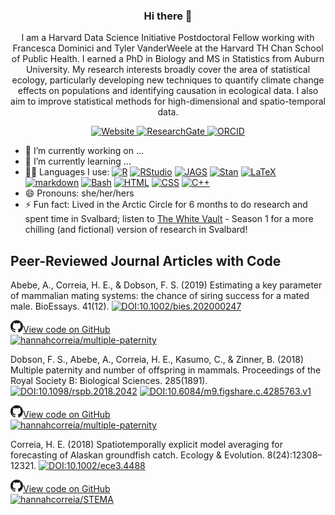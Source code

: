 <h3 align='center'>  Hi there 👋 </h3>

<p align='center'>
    I am a Harvard Data Science Initiative Postdoctoral Fellow working with Francesca Dominici and Tyler VanderWeele at the Harvard TH Chan School of Public Health. I earned a PhD in Biology and MS in Statistics from Auburn University.
    My research interests broadly cover the area of statistical ecology, particularly developing new techniques to quantify climate change effects on populations and identifying causation in ecological data. I also aim to improve statistical methods for high-dimensional and spatio-temporal data.
</p> 

<!--
**hannahcorreia/hannahcorreia** is a ✨ _special_ ✨ repository because its `README.md` (this file) appears on your GitHub profile.

Here are some ideas to get you started:

- 🔭 I’m currently working on ...
- 🌱 I’m currently learning ...
- 👯 I’m looking to collaborate on ...
- 🤔 I’m looking for help with ...
- 💬 Ask me about ...
- 📫 How to reach me: ...
- 😄 Pronouns: ...
- ⚡ Fun fact: ...
-->

<p align='center'>
    <!--<a href="https://scholar.google.com/citations?user=kembVusAAAAJ&hl=en"><img src="http://img.shields.io/badge/-Google Scholar-2088FF?style=flat&logo=google-scholar&logoColor=ffffff" alt="GoogleScholar">
    </a>-->
    <a href="https://hannahcorreia.github.io/"><img src="https://img.shields.io/website?labelColor=2088FF&down_color=red&down_message=down&label=hannahcorreia.github.io&logo=Website&logoColor=2088FF&up_color=green&up_message=up&url=https%3A%2F%2Fhannahcorreia.github.io" alt="Website">
    </a>
    <a href="http://researchgate.net/profile/Hannah-Correia"><img src="http://img.shields.io/badge/-ResearchGate-2088FF?style=flat&logo=researchgate&logoColor=ffffff" alt="ResearchGate">
    </a>
    <a href="https://orcid.org/0000-0003-3476-3674"><img src="http://img.shields.io/badge/-ORCID-2088FF?style=flat&logo=ORCID&logoColor=ffffff" alt="ORCID">
    </a>
</p>

- 🔭 I’m currently working on ...
- 🌱 I’m currently learning ...
- 👩‍💻 Languages I use: [![R](http://img.shields.io/badge/-R-2088FF?style=flat&logo=R&logoColor=ffffff)](https://www.r-project.org/) [![RStudio](http://img.shields.io/badge/-RStudio-2088FF?style=flat&logo=RStudio&logoColor=ffffff)](https://rstudio.com/) [![JAGS](http://img.shields.io/badge/-JAGS-2088FF?style=flat)](http://mcmc-jags.sourceforge.net/) [![Stan](http://img.shields.io/badge/-Stan-2088FF?style=flat)](https://mc-stan.org/) [![LaTeX](http://img.shields.io/badge/-LaTeX-2088FF?style=flat&logo=latex&logoColor=ffffff)](https://www.latex-project.org/) [![markdown](http://img.shields.io/badge/-markdown-2088FF?style=flat&logo=markdown&logoColor=ffffff)](https://www.markdownguide.org/) [![Bash](http://img.shields.io/badge/-Bash-2088FF?style=flat&logo=gnu-bash&logoColor=ffffff)](https://www.gnu.org/software/bash/) [![HTML](http://img.shields.io/badge/-HTML-2088FF?style=flat)](https://developer.mozilla.org/en-US/docs/Web/HTML) [![CSS](http://img.shields.io/badge/-CSS-2088FF?style=flat)](https://developer.mozilla.org/en-US/docs/Web/CSS) [![C++](http://img.shields.io/badge/-C++-2088FF?style=flat)](https://www.cplusplus.com/)
- 😄 Pronouns: she/her/hers
- ⚡ Fun fact: Lived in the Arctic Circle for 6 months to do research and spent time in Svalbard; listen to [The White Vault](https://thewhitevault.com/) - Season 1 for a more chilling (and fictional) version of research in Svalbard!

## Peer-Reviewed Journal Articles with Code

Abebe, A., Correia, H. E., & Dobson, F. S. (2019) Estimating a key parameter of mammalian mating systems: the chance of siring success for a mated male. BioEssays. 41(12). [![DOI:10.1002/bies.202000247](http://img.shields.io/badge/DOI-10.1002/bies.202000247-2088FF.svg)](https://doi.org/10.1002/bies.202000247)
<p align='left'>
    <div class="flex items-center"><a href="https://github.com/hannahcorreia/multiple-paternity" rel="noreferrer" target="_blank" class="flex items-center text-white dark:text-gray-900 px-4 py-3 rounded-lg dark:bg-gray-100 bg-gray-900 dark:hover:bg-gray-300 hover:bg-gray-700 font-semibold transition-colors ease-in-out duration-300"><svg class="w-5 mr-2" xmlns="http://www.w3.org/2000/svg" width="20" height="20" viewBox="0 0 20 20"><path fill="currentColor" d="M10,-3.37507799e-14 C4.47500147,-3.37507799e-14 -1.03028697e-13,4.475 -1.03028697e-13,10 C-0.00232469848,14.3054085 2.75290297,18.1283977 6.83800147,19.488 C7.33800147,19.575 7.52500147,19.275 7.52500147,19.012 C7.52500147,18.775 7.51200147,17.988 7.51200147,17.15 C5,17.613 4.35000147,16.538 4.15000147,15.975 C4.03700147,15.687 3.55000147,14.8 3.12500147,14.562 C2.77500147,14.375 2.27500147,13.912 3.11200147,13.9 C3.90000147,13.887 4.46200147,14.625 4.65000147,14.925 C5.55000147,16.437 6.98800147,16.012 7.56200147,15.75 C7.65000147,15.1 7.91200147,14.663 8.20000147,14.413 C5.97500147,14.163 3.65000147,13.3 3.65000147,9.475 C3.65000147,8.387 4.03700147,7.488 4.67500147,6.787 C4.57500147,6.537 4.22500147,5.512 4.77500147,4.137 C4.77500147,4.137 5.61200147,3.875 7.52500147,5.163 C8.33906435,4.93706071 9.18016765,4.82334354 10.0250015,4.825 C10.8750015,4.825 11.7250015,4.937 12.5250015,5.162 C14.4370015,3.862 15.2750015,4.138 15.2750015,4.138 C15.8250015,5.513 15.4750015,6.538 15.3750015,6.788 C16.0120015,7.488 16.4000015,8.375 16.4000015,9.475 C16.4000015,13.313 14.0630015,14.163 11.8380015,14.413 C12.2000015,14.725 12.5130015,15.325 12.5130015,16.263 C12.5130015,17.6 12.5,18.675 12.5,19.013 C12.5,19.275 12.6880015,19.587 13.1880015,19.487 C17.2582356,18.112772 19.9988381,14.295964 20,10 C20,4.475 15.5250015,-3.37507799e-14 10,-3.37507799e-14 Z"></path></svg>View code on GitHub</a></div>
    <a href="https://github.com/hannahcorreia/multiple-paternity"><img src="https://img.shields.io/github/last-commit/hannahcorreia/multiple-paternity" alt="hannahcorreia/multiple-paternity"></a>
</p>
    
Dobson, F. S., Abebe, A., Correia, H. E., Kasumo, C., & Zinner, B. (2018) Multiple paternity and number of offspring in mammals. Proceedings of the Royal Society B: Biological Sciences. 285(1891). [![DOI:10.1098/rspb.2018.2042](http://img.shields.io/badge/DOI-10.1098/rspb.2018.2042-2088FF.svg)](https://doi.org/10.1098/rspb.2018.2042) [![DOI:10.6084/m9.figshare.c.4285763.v1](http://img.shields.io/badge/DOI-10.6084/m9.figshare.c.4285763.v1-2088FF.svg?style=flat&labelColor=whitesmoke&logo=data%3Aimage%2Fpng%3Bbase64%2CiVBORw0KGgoAAAANSUhEUgAAAB8AAAAfCAYAAAAfrhY5AAAJsklEQVR42qWXd1DTaRrHf%2BiB2Hdt5zhrAUKz4IKEYu9IGiGFFJJQ0gkJCAKiWFDWBRdFhCQUF3UVdeVcRQEBxUI3yY9iEnQHb3bdW1fPubnyz%2F11M7lvEHfOQee2ZOYzPyDv%2B3yf9%2Fk95YX4fx%2BltfUt08GcFEuPR4U9hDDZ%2FVngIlhb%2FSiI6InkTgLzgDcgfvtnovhH4BzoVlrbwr55QnhCtBW4QHXnFrZbPBaQoBh4%2FSYH2EnpBEtqcDMVzB93wA%2F8AFwa23XFGcc8CkT3mxz%2BfXWtq9T9IQlLIXYEuHojudb%2BCM7Hgdq8ydi%2FAHiBXyY%2BLjwFlAEnS6Jnar%2FvnQVhvdzasad0eKvWZKe8hvDB2ofLZ%2FZEcWsh%2BhyIuyO5Bxs2iZIE4nRv7NWAb0EO8AC%2FWPxjYAWuOEX2MSXZVgPxzmRL3xKz3ScGpx6p6QnOx4mDIFqO0w6Q4fEhO5IzwxlSwyD2FYHzwAW%2BAZ4fEsf74gCumykwNHskLM7taQxLYjjIyy8MUtraGhTWdkfhkFJqtvuVl%2F9l2ZquDfEyrH8B0W06nnpH3JtIyRGpH1iJ6SfxDIHjRXHJmdQjLpfHeN54gnfFx4W9QRnovx%2FN20aXZeTD2J84hn3%2BqoF2Tqr14VqTPUCIcP%2B5%2Fly4qC%2BUL3sYxSvNj1NwsVYPsWdMUfomsdkYm3Tj0nbV0N1wRKwFe1MgKACDIBdMAhPE%2FwicwNWxll8Ag40w%2BFfhibJkGHmutjYeQ8gVlaN%2BjO51nDysa9TwNUFMqaGbKdRJZFfOJSp6mkRKsv0rRIpEVWjAvyFkxNOEpwvcAVPfEe%2Bl8ojeNTx3nXLBcWRrYGxSRjDEk0VlpxYrbe1ZmaQ5xuT0u3r%2B2qe5j0J5uytiZPGsRL2Jm32AldpxPUNJ3jmmsN4x62z1cXrbedXBQf2yvIFCeZrtyicZZG2U2nrrBJzYorI2EXLrvTfCSB43s41PKEvbZDEfQby6L4JTj%2FfIwam%2B4%2BwucBu%2BDgNK05Nle1rSt9HvR%2FKPC4U6LTfvUIaip1mjIa8fPzykii23h2eanT57zQ7fsyYH5QjywwlooAUcAdOh5QumgTHx6aAO7%2FL52eaQNEShrxfhL6albEDmfhGflrsT4tps8gTHNOJbeDeBlt0WJWDHSgxs6cW6lQqyg1FpD5ZVDfhn1HYFF1y4Eiaqa18pQf3zzYMBhcanlBjYfgWNayAf%2FASOgklu8bmgD7hADrk4cRlOL7NSOewEcbqSmaivT33QuFdHXj5sdvjlN5yMDrAECmdgDWG2L8P%2BAKLs9ZLZ7dJda%2BB4Xl84t7QvnKfvpXJv9obz2KgK8dXyqISyV0sXGZ0U47hOA%2FAiigbEMECJxC9aoKp86re5O5prxOlHkcksutSQJzxZRlPZmrOKhsQBF5zEZKybUC0vVjG8PqOnhOq46qyDTDnj5gZBriWCk4DvXrudQnXQmnXblebhAC2cCB6zIbM4PYgGl0elPSgIf3iFEA21aLdHYLHUQuVkpgi02SxFdrG862Y8ymYGMvXDzUmiX8DS5vKZyZlGmsSgQqfLub5RyLNS4zfDiZc9Edzh%2FtCE%2BX8j9k%2FqWB071rcZyMImne1SLkL4GRw4UPHMV3jjwEYpPG5uW5fAEot0aTSJnsGAwHJi2nvF1Y5OIqWziVCQd5NT7t6Q8guOSpgS%2Fa1dSRn8JGGaCD3BPXDyQRG4Bqhu8XrgAp0yy8DMSvvyVXDgJcJTcr1wQ2BvFKf65jqhvmxXUuDpGBlRvV36XvGjQzLi8KAKT2lYOnmxQPGorURSV0NhyTIuIyqOmKTMhQ%2BieEsgOgpc4KBbfDM4B3SIgFljvfHF6cef7qpyLBXAiQcXvg5l3Iunp%2FWv4dH6qFziO%2BL9PbrimQ9RY6MQphEfGUpOmma7KkGzuS8sPUFnCtIYcKCaI9EXo4HlQLgGrBjbiK5EqMj2AKWt9QWcIFMtnVvQVDQV9lXJJqdPVtUQpbh6gCI2Ov1nvZts7yYdsnvRgxiWFOtNJcOMVLn1vgptVi6qrNiFOfEjHCDB3J%2BHDLqUB77YgQGwX%2Fb1eYna3hGKdlqJKIyiE4nSbV8VFgxmxR4b5mVkkeUhMgs5YTi4ja2XZ009xJRHdkfwMi%2BfocaancuO7h%2FMlcLOa0V%2FSw6Dq47CumRQAKhgbOP8t%2BMTjuxjJGhXCY6XpmDDFqWlVYbQ1aDJ5Cptdw4oLbf3Ck%2BdWkVP0LpH7s9XLPXI%2FQX8ws%2Bj2In63IcRvOOo%2BTTjiN%2BlssfRsanW%2B3REVKoavBOAPTXABW4AL7e4NygHdpAKBscmlDh9Jysp4wxbnUNna3L3xBvyE1jyrGIkUHaqQMuxhHElV6oj1picvgL1QEuS5PyZTEaivqh5vUCKJqOuIgPFGESns8kyFk7%2FDxyima3cYxi%2FYOQCj%2F%2B9Ms2Ll%2Bhn4FmKnl7JkGXQGDKDAz9rUGL1TIlBpuJr9Be2JjK6qPzyDg495UxXYF7JY1qKimw9jWjF0iV6DRIqE%2B%2FeWG0J2ofmZTk0mLYVd4GLiFCOoKR0Cg727tWq981InYynvCuKW43aXgEjofVbxIqrm0VL76zlH3gQzWP3R3Bv9oXxclrlO7VVtgBRpSP4hMFWJ8BrUSBCJXC07l40X4jWuvtc42ofNCxtlX2JH6bdeojXgTh5TxOBKEyY5wvBE%2BACh8BtOPNPkApjoxi5h%2B%2FFMQQNpWvZaMH7MKFu5Ax8HoCQdmGkJrtnOiLHwD3uS5y8%2F2xTSDrE%2F4PT1yqtt6vGe8ldMBVMEPd6KwqiYECHDlfbvzphcWP%2BJiZuL5swoWQYlS%2Br7Yu5mNUiGD2retxBi9fl6RDGn4Ti9B1oyYy%2BMP5G87D%2FCpRlvdnuy0PY6RC8BzTA40NXqckQ9TaOUDywkYsudxJzPgyDoAWn%2BB6nEFbaVxxC6UXjJiuDkW9TWq7uRBOJocky9iMfUhGpv%2FdQuVVIuGjYqACbXf8aa%2BPeYNIHZsM7l4s5gAQuUAzRUoT51hnH3EWofXf2vkD5HJJ33vwE%2FaEWp36GHr6GpMaH4AAPuqM5eabH%2FhfG9zcCz4nN6cPinuAw6IHwtvyB%2FdO1toZciBaPh25U0ducR2PI3Zl7mokyLWKkSnEDOg1x5fCsJE9EKhH7HwFNhWMGMS7%2BqxyYsbHHRUDUH4I%2FAheQY7wujJNnFUH4KdCju83riuQeHU9WEqNzjsJFuF%2FdTDAZ%2FK7%2F1WaAU%2BAWymT59pVMT4g2AxcwNa0XEBDdBDpAPvgDIH73R25teeuAF5ime2Ul0OUIiG4GpSAEJeYW9wDTf43wfwHgHLKJoPznkwAAAABJRU5ErkJggg%3D%3D)](https://doi.org/10.6084/m9.figshare.c.4285763.v1)
<p align='left'>
    <div class="flex items-center"><a href="https://github.com/hannahcorreia/multiple-paternity" rel="noreferrer" target="_blank" class="flex items-center text-white dark:text-gray-900 px-4 py-3 rounded-lg dark:bg-gray-100 bg-gray-900 dark:hover:bg-gray-300 hover:bg-gray-700 font-semibold transition-colors ease-in-out duration-300"><svg class="w-5 mr-2" xmlns="http://www.w3.org/2000/svg" width="20" height="20" viewBox="0 0 20 20"><path fill="currentColor" d="M10,-3.37507799e-14 C4.47500147,-3.37507799e-14 -1.03028697e-13,4.475 -1.03028697e-13,10 C-0.00232469848,14.3054085 2.75290297,18.1283977 6.83800147,19.488 C7.33800147,19.575 7.52500147,19.275 7.52500147,19.012 C7.52500147,18.775 7.51200147,17.988 7.51200147,17.15 C5,17.613 4.35000147,16.538 4.15000147,15.975 C4.03700147,15.687 3.55000147,14.8 3.12500147,14.562 C2.77500147,14.375 2.27500147,13.912 3.11200147,13.9 C3.90000147,13.887 4.46200147,14.625 4.65000147,14.925 C5.55000147,16.437 6.98800147,16.012 7.56200147,15.75 C7.65000147,15.1 7.91200147,14.663 8.20000147,14.413 C5.97500147,14.163 3.65000147,13.3 3.65000147,9.475 C3.65000147,8.387 4.03700147,7.488 4.67500147,6.787 C4.57500147,6.537 4.22500147,5.512 4.77500147,4.137 C4.77500147,4.137 5.61200147,3.875 7.52500147,5.163 C8.33906435,4.93706071 9.18016765,4.82334354 10.0250015,4.825 C10.8750015,4.825 11.7250015,4.937 12.5250015,5.162 C14.4370015,3.862 15.2750015,4.138 15.2750015,4.138 C15.8250015,5.513 15.4750015,6.538 15.3750015,6.788 C16.0120015,7.488 16.4000015,8.375 16.4000015,9.475 C16.4000015,13.313 14.0630015,14.163 11.8380015,14.413 C12.2000015,14.725 12.5130015,15.325 12.5130015,16.263 C12.5130015,17.6 12.5,18.675 12.5,19.013 C12.5,19.275 12.6880015,19.587 13.1880015,19.487 C17.2582356,18.112772 19.9988381,14.295964 20,10 C20,4.475 15.5250015,-3.37507799e-14 10,-3.37507799e-14 Z"></path></svg>View code on GitHub</a></div>
    <a href="https://github.com/hannahcorreia/multiple-paternity"><img src="https://img.shields.io/github/last-commit/hannahcorreia/multiple-paternity" alt="hannahcorreia/multiple-paternity"></a>
</p>

Correia, H. E. (2018) Spatiotemporally explicit model averaging for forecasting of Alaskan groundfish catch. Ecology & Evolution. 8(24):12308–12321. [![DOI:10.1002/ece3.4488](http://img.shields.io/badge/DOI-10.1002/ece3.4488-2088FF.svg)](https://doi.org/10.1002/ece3.4488)
<p align='left'>
    <div class="flex items-center"><a href="https://github.com/hannahcorreia/STEMA" rel="noreferrer" target="_blank" class="flex items-center text-white dark:text-gray-900 px-4 py-3 rounded-lg dark:bg-gray-100 bg-gray-900 dark:hover:bg-gray-300 hover:bg-gray-700 font-semibold transition-colors ease-in-out duration-300"><svg class="w-5 mr-2" xmlns="http://www.w3.org/2000/svg" width="20" height="20" viewBox="0 0 20 20"><path fill="currentColor" d="M10,-3.37507799e-14 C4.47500147,-3.37507799e-14 -1.03028697e-13,4.475 -1.03028697e-13,10 C-0.00232469848,14.3054085 2.75290297,18.1283977 6.83800147,19.488 C7.33800147,19.575 7.52500147,19.275 7.52500147,19.012 C7.52500147,18.775 7.51200147,17.988 7.51200147,17.15 C5,17.613 4.35000147,16.538 4.15000147,15.975 C4.03700147,15.687 3.55000147,14.8 3.12500147,14.562 C2.77500147,14.375 2.27500147,13.912 3.11200147,13.9 C3.90000147,13.887 4.46200147,14.625 4.65000147,14.925 C5.55000147,16.437 6.98800147,16.012 7.56200147,15.75 C7.65000147,15.1 7.91200147,14.663 8.20000147,14.413 C5.97500147,14.163 3.65000147,13.3 3.65000147,9.475 C3.65000147,8.387 4.03700147,7.488 4.67500147,6.787 C4.57500147,6.537 4.22500147,5.512 4.77500147,4.137 C4.77500147,4.137 5.61200147,3.875 7.52500147,5.163 C8.33906435,4.93706071 9.18016765,4.82334354 10.0250015,4.825 C10.8750015,4.825 11.7250015,4.937 12.5250015,5.162 C14.4370015,3.862 15.2750015,4.138 15.2750015,4.138 C15.8250015,5.513 15.4750015,6.538 15.3750015,6.788 C16.0120015,7.488 16.4000015,8.375 16.4000015,9.475 C16.4000015,13.313 14.0630015,14.163 11.8380015,14.413 C12.2000015,14.725 12.5130015,15.325 12.5130015,16.263 C12.5130015,17.6 12.5,18.675 12.5,19.013 C12.5,19.275 12.6880015,19.587 13.1880015,19.487 C17.2582356,18.112772 19.9988381,14.295964 20,10 C20,4.475 15.5250015,-3.37507799e-14 10,-3.37507799e-14 Z"></path></svg>View code on GitHub</a></div>
    <a href="https://github.com/hannahcorreia/STEMA"><img src="https://img.shields.io/github/last-commit/hannahcorreia/STEMA" alt="hannahcorreia/STEMA"></a>
</p>


